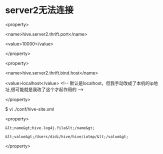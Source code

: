 # server2无法连接

&lt;property&gt;

&lt;name&gt;hive.server2.thrift.port&lt;/name&gt;

&lt;value&gt;10000&lt;/value&gt;

&lt;/property&gt;

&lt;property&gt;

&lt;name&gt;hive.server2.thrift.bind.host&lt;/name&gt;

&lt;value&gt;localhost&lt;/value&gt; &lt;!-- 默认是localhost，但我手动改成了本机的ip地址,很可能就是我改了这个才起作用的 --&gt;

&lt;/property&gt;

$ vi ./conf/hive-site.xml

&lt;property&gt;

    &lt;name&gt;hive.log4j.file&lt;/name&gt;

    &lt;value&gt;/Users/didi/hive/hive/iotmp/&lt;/value&gt;

&lt;/property&gt;

